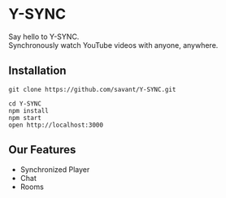 # Y-SYNC

Say hello to Y-SYNC.<br />
Synchronously watch YouTube videos with anyone, anywhere.

## Installation
```
git clone https://github.com/savant/Y-SYNC.git

cd Y-SYNC
npm install
npm start
open http://localhost:3000
```

## Our Features

+ Synchronized Player
+ Chat
+ Rooms
